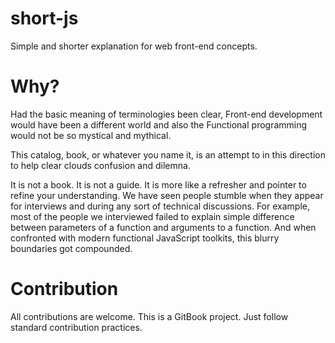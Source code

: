 # short-js

Simple and shorter explanation for web front-end concepts.

# Why?

Had the basic meaning of terminologies been clear, Front-end development would have been a different world and also the Functional programming would not be so mystical and mythical.

This catalog, book, or whatever you name it, is an attempt to in this direction to help clear clouds confusion and dilemna.

It is not a book. It is not a guide. It is more like a refresher and pointer to refine your understanding. We have seen people stumble when they appear for interviews and during any sort of technical discussions. For example, most of the people we interviewed failed to explain simple difference between parameters of a function and arguments to a function. And when confronted with modern functional JavaScript toolkits, this blurry boundaries got compounded.

# Contribution

All contributions are welcome. This is a GitBook project. Just follow standard contribution practices.

